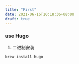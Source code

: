 ```yaml
---
title: "First"
date: 2021-06-16T10:18:36+08:00
draft: true
---
```


### use Hugo

1. 二进制安装
```shell
brew install hugo
```

